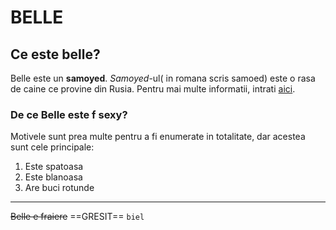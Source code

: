 # BELLE #
## Ce este belle? ##
Belle este un **samoyed**. *Samoyed*-ul( in romana scris samoed) este o rasa de caine ce provine din Rusia. Pentru mai multe informatii, intrati [aici](https://ro.wikipedia.org/wiki/Samoed).
### De ce Belle este f sexy? ###
Motivele sunt prea multe pentru a fi enumerate in totalitate, dar acestea sunt cele principale: 
1. Este spatoasa
2. Este blanoasa
3. Are buci rotunde

---

~~Belle e fraiere~~ ==GRESIT==
`biel`
